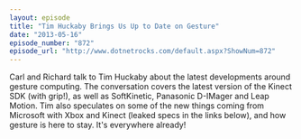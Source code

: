 ```yaml
---
layout: episode
title: "Tim Huckaby Brings Us Up to Date on Gesture"
date: "2013-05-16"
episode_number: "872"
episode_url: "http://www.dotnetrocks.com/default.aspx?ShowNum=872"
---
```


Carl and Richard talk to Tim Huckaby about the latest developments around gesture computing. The conversation covers the latest version of the Kinect SDK (with grip!), as well as SoftKinetic, Panasonic D-IMager and Leap Motion. Tim also speculates on some of the new things coming from Microsoft with Xbox and Kinect (leaked specs in the links below), and how gesture is here to stay. It's everywhere already!
